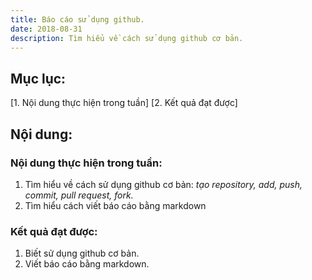 ```yaml
---
title: Báo cáo sử dụng github.
date: 2018-08-31
description: Tìm hiểu về cách sử dụng github cơ bản.
---
```

## Mục lục:
[1. Nội dung thực hiện trong tuần]
[2. Kết quả đạt được]
## Nội dung:
### Nội dung thực hiện trong tuần: 
1. Tìm hiểu về cách sử dụng github cơ bản: *tạo repository, add, push, commit, pull request, fork.*
2. Tìm hiểu cách viết báo cáo bằng markdown

### Kết quả đạt được:
1. Biết sử dụng github cơ bản.
2. Viết báo cáo bằng markdown.